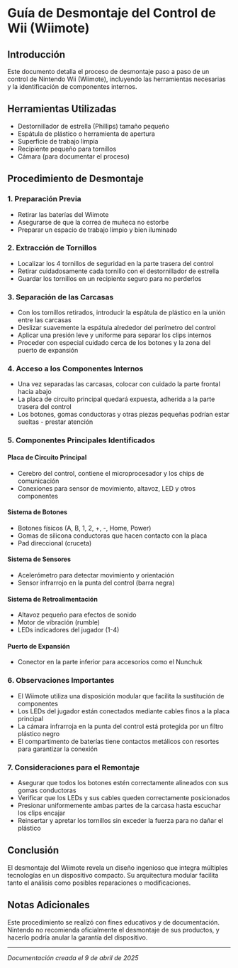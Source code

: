 # Guía de Desmontaje del Control de Wii (Wiimote)

## Introducción

Este documento detalla el proceso de desmontaje paso a paso de un control de Nintendo Wii (Wiimote), incluyendo las herramientas necesarias y la identificación de componentes internos.

## Herramientas Utilizadas

- Destornillador de estrella (Phillips) tamaño pequeño
- Espátula de plástico o herramienta de apertura
- Superficie de trabajo limpia
- Recipiente pequeño para tornillos
- Cámara (para documentar el proceso)

## Procedimiento de Desmontaje

### 1. Preparación Previa

- Retirar las baterías del Wiimote
- Asegurarse de que la correa de muñeca no estorbe
- Preparar un espacio de trabajo limpio y bien iluminado

### 2. Extracción de Tornillos

- Localizar los 4 tornillos de seguridad en la parte trasera del control
- Retirar cuidadosamente cada tornillo con el destornillador de estrella
- Guardar los tornillos en un recipiente seguro para no perderlos

### 3. Separación de las Carcasas

- Con los tornillos retirados, introducir la espátula de plástico en la unión entre las carcasas
- Deslizar suavemente la espátula alrededor del perímetro del control
- Aplicar una presión leve y uniforme para separar los clips internos
- Proceder con especial cuidado cerca de los botones y la zona del puerto de expansión

### 4. Acceso a los Componentes Internos

- Una vez separadas las carcasas, colocar con cuidado la parte frontal hacia abajo
- La placa de circuito principal quedará expuesta, adherida a la parte trasera del control
- Los botones, gomas conductoras y otras piezas pequeñas podrían estar sueltas - prestar atención

### 5. Componentes Principales Identificados

#### Placa de Circuito Principal
- Cerebro del control, contiene el microprocesador y los chips de comunicación
- Conexiones para sensor de movimiento, altavoz, LED y otros componentes

#### Sistema de Botones
- Botones físicos (A, B, 1, 2, +, -, Home, Power)
- Gomas de silicona conductoras que hacen contacto con la placa
- Pad direccional (cruceta)

#### Sistema de Sensores
- Acelerómetro para detectar movimiento y orientación
- Sensor infrarrojo en la punta del control (barra negra)

#### Sistema de Retroalimentación
- Altavoz pequeño para efectos de sonido
- Motor de vibración (rumble)
- LEDs indicadores del jugador (1-4)

#### Puerto de Expansión
- Conector en la parte inferior para accesorios como el Nunchuk

### 6. Observaciones Importantes

- El Wiimote utiliza una disposición modular que facilita la sustitución de componentes
- Los LEDs del jugador están conectados mediante cables finos a la placa principal
- La cámara infrarroja en la punta del control está protegida por un filtro plástico negro
- El compartimento de baterías tiene contactos metálicos con resortes para garantizar la conexión

### 7. Consideraciones para el Remontaje

- Asegurar que todos los botones estén correctamente alineados con sus gomas conductoras
- Verificar que los LEDs y sus cables queden correctamente posicionados
- Presionar uniformemente ambas partes de la carcasa hasta escuchar los clips encajar
- Reinsertar y apretar los tornillos sin exceder la fuerza para no dañar el plástico

## Conclusión

El desmontaje del Wiimote revela un diseño ingenioso que integra múltiples tecnologías en un dispositivo compacto. Su arquitectura modular facilita tanto el análisis como posibles reparaciones o modificaciones.

## Notas Adicionales

Este procedimiento se realizó con fines educativos y de documentación. Nintendo no recomienda oficialmente el desmontaje de sus productos, y hacerlo podría anular la garantía del dispositivo.

---

*Documentación creada el 9 de abril de 2025*